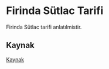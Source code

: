 # Firinda Sütlac Tarifi
Firinda Sütlac tarifi anlatılmistir.
## Kaynak
[Kaynak](https://www.nefisyemektarifleri.com)